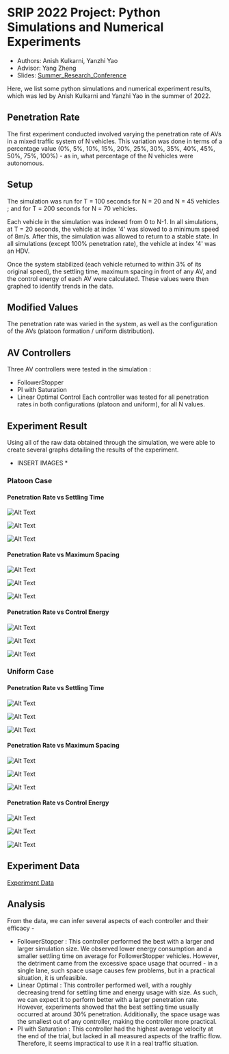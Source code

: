 # SRIP 2022 Project: Python Simulations and Numerical Experiments

- Authors: Anish Kulkarni, Yanzhi Yao
- Advisor: Yang Zheng
- Slides: [Summer_Research_Conference](https://docs.google.com/presentation/d/1TmJLyyWzn3yRkOp7Arv4sMOJvpLOkLZRWA0jbsv1El4/edit?usp=sharing)

Here, we list some python simulations and numerical experiment results, which was led by Anish Kulkarni and Yanzhi Yao in the summer of 2022. 

## Penetration Rate
The first experiment conducted involved varying the penetration rate of AVs in a mixed traffic system of N vehicles. This variation was done in terms of a percentage value (0%, 5%, 10%, 15%, 20%, 25%, 30%, 35%, 40%, 45%, 50%, 75%, 100%) - as in, what percentage of the N vehicles were autonomous. 


## Setup
The simulation was run for T = 100 seconds for N = 20 and N = 45 vehicles ; and for T = 200 seconds for N = 70 vehicles. 

Each vehicle in the simulation was indexed from 0 to N-1. In all simulations, at T = 20 seconds, the vehicle at index '4' was slowed to a minimum speed of 8m/s. After this, the simulation was allowed to return to a stable state. In all simulations (except 100% penetration rate), the vehicle at index '4' was an HDV.

Once the system stabilized (each vehicle returned to within 3% of its original speed), the settling time, maximum spacing in front of any AV, and the control energy of each AV were calculated. These values were then graphed to identify trends in the data. 

## Modified Values
The penetration rate was varied in the system, as well as the configuration of the AVs (platoon formation / uniform distribution). 

## AV Controllers 
Three AV controllers were tested in the simulation :
 -  FollowerStopper
 -  PI with Saturation
 -  Linear Optimal Control
Each controller was tested for all penetration rates in both configurations (platoon and uniform), for all N values. 

## Experiment Result

Using all of the raw data obtained through the simulation, we were able to create several graphs detailing the results of the experiment. 

* INSERT IMAGES * 

### Platoon Case

#### Penetration Rate vs Settling Time

![Alt Text](images/penetration_rate_data/Platoon/Platoon_N=20_settlingtime.png)

![Alt Text](images/penetration_rate_data/Platoon/Platoon_N=45_settlingtime.png)

![Alt Text](images/penetration_rate_data/Platoon/Platoon_N=70_settlingtime.png)

#### Penetration Rate vs Maximum Spacing

![Alt Text](images/penetration_rate_data/Platoon/Platoon_N=20_maximum_spacing.png)

![Alt Text](images/penetration_rate_data/Platoon/Platoon_N=45_maximum_spacing.png)

![Alt Text](images/penetration_rate_data/Platoon/Platoon_N=70_maximum_spacing.png)


#### Penetration Rate vs Control Energy

![Alt Text](images/penetration_rate_data/Platoon/Platoon_N=20_control_energy.png)

![Alt Text](images/penetration_rate_data/Platoon/Platoon_N=45_control_energy.png)

![Alt Text](images/penetration_rate_data/Platoon/Platoon_N=70_control_energy.png)


### Uniform Case

#### Penetration Rate vs Settling Time

![Alt Text](images/penetration_rate_data/Uniform/Uniform_N=20_settlingtime.png)

![Alt Text](images/penetration_rate_data/Uniform/Uniform_N=45_settlingtime.png)

![Alt Text](images/penetration_rate_data/Uniform/Uniform_N=70_settlingtime.png)

#### Penetration Rate vs Maximum Spacing

![Alt Text](images/penetration_rate_data/Uniform/Uniform_N=20_maximum_spacing.png)

![Alt Text](images/penetration_rate_data/Uniform/Uniform_N=45_maximum_spacing.png)

![Alt Text](images/penetration_rate_data/Uniform/Uniform_N=70_maximum_spacing.png)


#### Penetration Rate vs Control Energy

![Alt Text](images/penetration_rate_data/Uniform/Uniform_N=20_control_energy.png)

![Alt Text](images/penetration_rate_data/Uniform/Uniform_N=45_control_energy.png)

![Alt Text](images/penetration_rate_data/Uniform/Uniform_N=70_control_energy.png)


## Experiment Data

[Experiment Data](https://docs.google.com/spreadsheets/d/1muLcmCCUdFwuMU2z9FdTxCUI8RmbDvqNfVlfMRN3k_Q/edit?usp=sharing)
   


## Analysis
From the data, we can infer several aspects of each controller and their efficacy - 
- FollowerStopper : This controller performed the best with a larger and larger simulation size. We observed lower energy consumption and a smaller settling time on average for FollowerStopper vehicles. However, the detriment came from the excessive space usage that ocurred - in a single lane, such space usage causes few problems, but in a practical situation, it is unfeasible. 
- Linear Optimal : This controller performed well, with a roughly decreasing trend for settling time and energy usage with size. As such, we can expect it to perform better with a larger penetration rate. However, experiments showed that the best settling time usually occurred at around 30% penetration. Additionally, the space usage was the smallest out of any controller, making the controller more practical. 
- PI with Saturation : This controller had the highest average velocity at the end of the trial, but lacked in all measured aspects of the traffic flow. Therefore, it seems impractical to use it in a real traffic situation.
